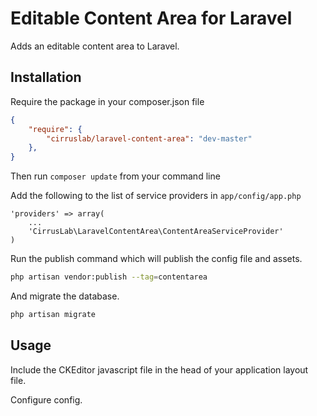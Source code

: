 # Editable Content Area for Laravel

Adds an editable content area to Laravel.

## Installation
Require the package in your composer.json file
```json
{
    "require": {
        "cirruslab/laravel-content-area": "dev-master"
    },
}
```

Then run `composer update` from your command line

Add the following to the list of service providers in `app/config/app.php`
```
'providers' => array(
    ...
    'CirrusLab\LaravelContentArea\ContentAreaServiceProvider'
)
```

Run the publish command which will publish the config file and assets.
```bash
php artisan vendor:publish --tag=contentarea
```

And migrate the database.
```bash
php artisan migrate
```

## Usage
Include the CKEditor javascript file in the head of your application layout file.
    <script src="/js/ckeditor/ckeditor.js"></script>

Configure config.